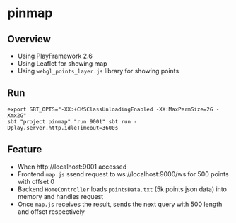 # pinmap

## Overview
 - Using PlayFramework 2.6
 - Using Leaflet for showing map
 - Using `webgl_points_layer.js` library for showing points

## Run
```
export SBT_OPTS="-XX:+CMSClassUnloadingEnabled -XX:MaxPermSize=2G -Xmx2G"
sbt "project pinmap" "run 9001" sbt run -Dplay.server.http.idleTimeout=3600s
```

## Feature
 - When http://localhost:9001 accessed
 - Frontend `map.js` ssend request to ws://localhost:9000/ws for 500 points with offset 0
 - Backend `HomeController` loads `pointsData.txt` (5k points json data) into memory and handles request
 - Once `map.js` receives the result, sends the next query with 500 length and offset respectively
